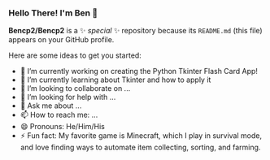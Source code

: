 ### Hello There! I'm Ben 👋 

**Bencp2/Bencp2** is a ✨ _special_ ✨ repository because its `README.md` (this file) appears on your GitHub profile.

Here are some ideas to get you started:

- 🔭 I’m currently working on creating the Python Tkinter Flash Card App! 
- 🌱 I’m currently learning about Tkinter and how to apply it
- 👯 I’m looking to collaborate on ...
- 🤔 I’m looking for help with ...
- 💬 Ask me about ...
- 📫 How to reach me: ...
- 😄 Pronouns: He/Him/His
- ⚡ Fun fact: My favorite game is Minecraft, which I play in survival mode, and love finding ways to automate item collecting, sorting, and farming.
